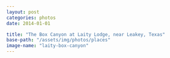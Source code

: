 ```yaml
---
layout: post
categories: photos
date: 2014-01-01

title: "The Box Canyon at Laity Lodge, near Leakey, Texas"
base-path: "/assets/img/photos/places"
image-name: "laity-box-canyon"
---
```

